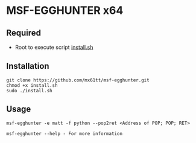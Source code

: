 # MSF-EGGHUNTER x64

## Required

- Root to execute script [install.sh](https://github.com/mx61tt/msf-egghunter/blob/master/install.sh)

## Installation

```
git clone https://github.com/mx61tt/msf-egghunter.git
chmod +x install.sh
sudo ./install.sh
```

## Usage

```
msf-egghunter -e matt -f python --pop2ret <Address of POP; POP; RET>

msf-egghunter --help - For more information
```
